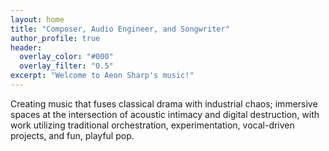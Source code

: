 ```yaml
---
layout: home
title: "Composer, Audio Engineer, and Songwriter"
author_profile: true
header:
  overlay_color: "#000"
  overlay_filter: "0.5"
excerpt: "Welcome to Aeon Sharp's music!"
---
```


Creating music that fuses classical drama with industrial chaos; immersive spaces at the intersection of acoustic intimacy and digital destruction, with work utilizing traditional orchestration, experimentation, vocal-driven projects, and fun, playful pop.
